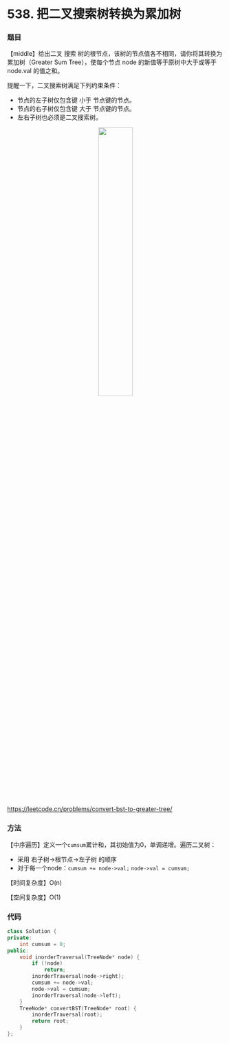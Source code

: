 # 538. 把二叉搜索树转换为累加树

### 题目

【middle】给出二叉 搜索 树的根节点，该树的节点值各不相同，请你将其转换为累加树（Greater Sum Tree），使每个节点 node 的新值等于原树中大于或等于 node.val 的值之和。

提醒一下，二叉搜索树满足下列约束条件：

- 节点的左子树仅包含键 小于 节点键的节点。
- 节点的右子树仅包含键 大于 节点键的节点。
- 左右子树也必须是二叉搜索树。

<div style="text-align: center">
<img src="https://github.com/gaoqizhong/LeetCode-Manuscript/blob/main/images/20220801-01.png" width=40%/>
</div>

<https://leetcode.cn/problems/convert-bst-to-greater-tree/>

### 方法

【中序遍历】定义一个```cumsum```累计和，其初始值为0，单调递增。遍历二叉树：

- 采用 右子树->根节点->左子树 的顺序
- 对于每一个node：```cumsum += node->val;```   ```node->val = cumsum;```

【时间复杂度】O(n)

【空间复杂度】O(1)

### 代码

```cpp
class Solution {
private:
    int cumsum = 0;
public:
    void inorderTraversal(TreeNode* node) {
        if (!node)
            return;
        inorderTraversal(node->right);
        cumsum += node->val;
        node->val = cumsum;
        inorderTraversal(node->left);
    }
    TreeNode* convertBST(TreeNode* root) {
        inorderTraversal(root);
        return root;
    }
};
```

